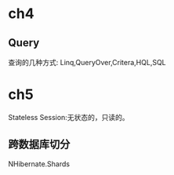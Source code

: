 # ch4
## Query

查询的几种方式:
Linq,QueryOver,Critera,HQL,SQL

# ch5
Stateless Session:无状态的，只读的。

## 跨数据库切分
NHibernate.Shards
